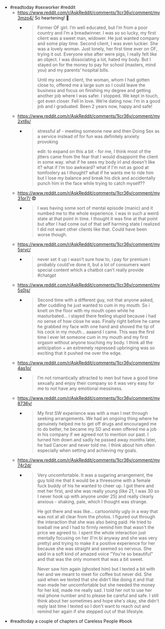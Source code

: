 - #readtoday #sexworker #reddit
	- https://www.reddit.com/r/AskReddit/comments/1lcr36y/comment/my3mzo4/ So heartening! 💛
		- > Former OF girl. I’m well educated, but I’m from a poor country and I’m a breadwinner. I was so so lucky, my first client was a sweet man, widower. He just wanted company and some play time. Second client, I was even luckier. She was a lovely woman. Just lonely, her first time ever on OF, trying it out. Everyone else after were pigs, I really felt like an object. I was dissociating a lot, hated my body. But I stayed on for the money to pay for school (masters, mind you) and my parents’ hospital bills.
		  >
		  > Until my second client, the woman, whom I had gotten close to, offered me a large sum so I could leave the business and focus on finishing my degree and getting another job where I was safer. I stopped. We kept in touch, got even closer. Fell in love. We’re dating now. I’m in a good job and I graduated. Been 2 years now, happy and safe!
	- https://www.reddit.com/r/AskReddit/comments/1lcr36y/comment/my2xt8s/
		- > stressful af - meeting someone new and then Doing Sex as a service instead of for fun was definitely anxiety provoking
		  >
		  > edit: to expand on this a bit - for me, I think most of the jitters came from the fear that I would disappoint the client in some way. what if he sees my body irl and doesn't like it? what if I'm too awkward? what if I'm not as good at tomfoolery as I thought? what if he wants me to ride him but I lose my balance and break his dick and accidentally punch him in the face while trying to catch myself??
	- https://www.reddit.com/r/AskReddit/comments/1lcr36y/comment/my31or7/ 😨
		- > I was having some sort of mental episode (manic) and it numbed me to the whole experience. I was in such a weird state at that point in time. I thought it was fine at that point but after I had come out of that self harming state I realized I did not want other clients like that.  Could have been worse though.
	- https://www.reddit.com/r/AskReddit/comments/1lcr36y/comment/my5srvc/
		- > never set it up i wasn’t sure how to, i pay for premium i probably could’ve done it, but a lot of consumers want special content which a chatbot can’t really provide #chatgpt
	- https://www.reddit.com/r/AskReddit/comments/1lcr36y/comment/my5s0js/
		- > Second time with a different guy, not that anyone asked, after cuddling he just wanted to cum in my mouth. So i knelt on the floor with my mouth open while he masturbated… i stayed there feeling stupid because i had no sense of how close he was. Finally right before he came he grabbed my face with one hand and shoved the tip of his cock in my mouth… aaaand I came. This was the first time I ever let someone cum in my mouth and my first orgasm without anyone touching my body. I think all the anticipation + an extremely repressed upbringing was so exciting that it pushed me over the edge.
	- https://www.reddit.com/r/AskReddit/comments/1lcr36y/comment/my4as1o/
		- > I’m not romantically attracted to men but have a good time sexually and enjoy their company so it was very easy for me to not have any emotional messiness.
	- https://www.reddit.com/r/AskReddit/comments/1lcr36y/comment/my8736y/
		- > My first SW experience was with a man I met through seeking arrangements. We had an ongoing thing where he genuinely helped me to get off drugs and encouraged me to do better, he became my SD and even offered me a job in his company if we agreed not to mention our past. I turned him down and sadly he passed away months later, he had Cancer and never told me. I think about him often especially when setting and achieving my goals.
	- https://www.reddit.com/r/AskReddit/comments/1lcr36y/comment/my74r2d/
		- > Very uncomfortable. It was a sugaring arrangement, the guy told me that it would be a threesome with a female fuck buddy of his he wanted to cheer up. I got there and met her first, and she was really young (like 21, I was 30 so I never hook up with anyone under 25) and really clearly anxious - shaking, pale, which I thought was strange.
		  >
		  > He got there and was like... cartoonishly ugly in a way that was not at all clear from the photos. I figured out through the interaction that she was also being paid. He tried to lowball me and I had to firmly remind him that wasn't the price we agreed to. I spent the whole interaction just mentally focusing on her (I'm bi anyway and she was very pretty) and trying to make it a positive experience for her because she was straight and seemed so nervous. She said in a soft kind of amazed voice "You're so beautiful" and that was the only moment that was a bit sweet.
		  >
		  > Never saw him again (ghosted him) but I texted a bit with her and we meant to meet for coffee but never did. She said when we texted that she didn't like doing it and that man made her uncomfortable but she needed the money for her kid, made me really sad. I told her not to use her real phone number and to please be careful and safe. I still think about her sometimes and hope she's okay, she didn't reply last time I texted so I don't want to reach out and remind her again if she stepped out of that lifestyle.
- #readtoday a couple of chapters of Careless People #book